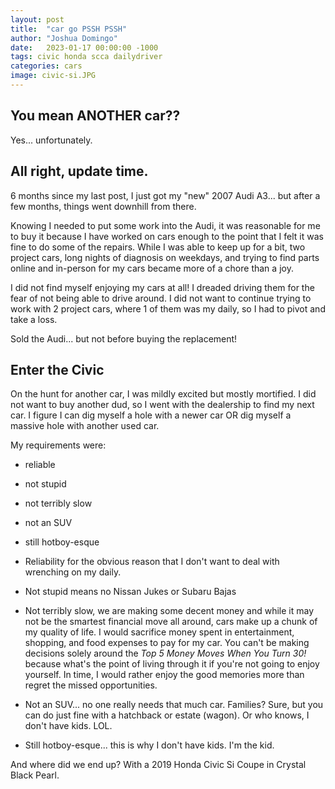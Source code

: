 ```yaml
---
layout: post
title:  "car go PSSH PSSH"
author: "Joshua Domingo"
date:   2023-01-17 00:00:00 -1000
tags: civic honda scca dailydriver
categories: cars
image: civic-si.JPG
---
```


## You mean ANOTHER car??

Yes... unfortunately.

## All right, update time.

6 months since my last post, I just got my "new" 2007 Audi A3... but after a few months, things went downhill from there.

Knowing I needed to put some work into the Audi, it was reasonable for me to buy it because I have worked on cars enough to the point that I felt it was fine to do some of the repairs. While I was able to keep up for a bit, two project cars, long nights of diagnosis on weekdays, and trying to find parts online and in-person for my cars became more of a chore than a joy. 

I did not find myself enjoying my cars at all! I dreaded driving them for the fear of not being able to drive around. I did not want to continue trying to work with 2 project cars, where 1 of them was my daily, so I had to pivot and take a loss.

Sold the Audi... but not before buying the replacement!

## Enter the Civic

On the hunt for another car, I was mildly excited but mostly mortified. I did not want to buy another dud, so I went with the dealership to find my next car. I figure I can dig myself a hole with a newer car OR dig myself a massive hole with another used car.

My requirements were:
- reliable
- not stupid
- not terribly slow
- not an SUV
- still hotboy-esque

- Reliability for the obvious reason that I don't want to deal with wrenching on my daily. 
- Not stupid means no Nissan Jukes or Subaru Bajas
- Not terribly slow, we are making some decent money and while it may not be the smartest financial move all around, cars make up a chunk of my quality of life. I would sacrifice money spent in entertainment, shopping, and food expenses to pay for my car. You can't be making decisions solely around the *Top 5 Money Moves When You Turn 30!* because what's the point of living through it if you're not going to enjoy yourself. In time, I would rather enjoy the good memories more than regret the missed opportunities.
- Not an SUV... no one really needs that much car. Families? Sure, but you can do just fine with a hatchback or estate (wagon). Or who knows, I don't have kids. LOL.
- Still hotboy-esque... this is why I don't have kids. I'm the kid.

And where did we end up? With a 2019 Honda Civic Si Coupe in Crystal Black Pearl.

